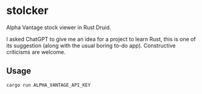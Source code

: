 # stolcker
Alpha Vantage stock viewer in Rust Druid.

I asked ChatGPT to give me an idea for a project to learn Rust, this is one of its suggestion (along with the usual boring to-do app).
Constructive criticisms are welcome.

## Usage
`cargo run ALPHA_VANTAGE_API_KEY`
